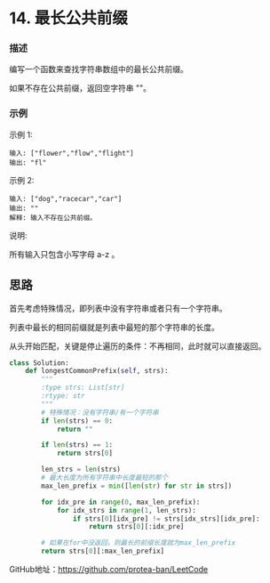# 14. 最长公共前缀

### 描述

编写一个函数来查找字符串数组中的最长公共前缀。

如果不存在公共前缀，返回空字符串 ""。

### 示例

示例 1:

    输入: ["flower","flow","flight"]
    输出: "fl"

示例 2:

    输入: ["dog","racecar","car"]
    输出: ""
    解释: 输入不存在公共前缀。

说明:

所有输入只包含小写字母 a-z 。

## 思路

首先考虑特殊情况，即列表中没有字符串或者只有一个字符串。

列表中最长的相同前缀就是列表中最短的那个字符串的长度。

从头开始匹配，关键是停止遍历的条件：不再相同，此时就可以直接返回。

```python
class Solution:
    def longestCommonPrefix(self, strs):
        """
        :type strs: List[str]
        :rtype: str
        """
        # 特殊情况：没有字符串/有一个字符串
        if len(strs) == 0:
            return ""

        if len(strs) == 1:
            return strs[0]

        len_strs = len(strs)
        # 最大长度为所有字符串中长度最短的那个
        max_len_prefix = min([len(str) for str in strs])

        for idx_pre in range(0, max_len_prefix):
            for idx_strs in range(1, len_strs):
                if strs[0][idx_pre] != strs[idx_strs][idx_pre]:
                    return strs[0][:idx_pre]

        # 如果在for中没返回，则最长的前缀长度就为max_len_prefix
        return strs[0][:max_len_prefix]

```

GitHub地址：https://github.com/protea-ban/LeetCode